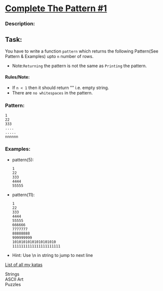 <div class="w-full panel bg-ui-section"><h1><a href="https://www.codewars.com/kata/5572f7c346eb58ae9c000047" target="_blank">
Complete The Pattern #1</a></h1><h3 class="wf-title-alt">Description:</h3><div class="markdown prose max-w-5xl mx-auto overflow-x-auto break-words" id="description"><h2 id="task">Task:</h2>
<p>You have to write a function <code>pattern</code> which returns the following Pattern(See Pattern &amp; Examples) upto <code>n</code> number of rows. </p>
<ul>
<li>Note:<code>Returning</code> the pattern is not the same as <code>Printing</code> the pattern.</li>
</ul>
<h4 id="rulesnote">Rules/Note:</h4>
<ul>
<li>If <code>n &lt; 1</code> then it should return "" i.e. empty string.</li>
<li>There are <code>no whitespaces</code> in the pattern.</li>
</ul>
<h3 id="pattern">Pattern:</h3>
<pre><code>1
22
333
....
.....
nnnnnn
</code></pre>
<h3 id="examples">Examples:</h3>
<ul>
<li><p>pattern(5):</p>
<pre><code>1
22
333
4444
55555
</code></pre>
</li>
</ul>
<ul>
<li><p>pattern(11):  </p>
<pre><code>1
22
333
4444
55555
666666
7777777
88888888
999999999
10101010101010101010
1111111111111111111111
</code></pre>
</li>
</ul>
<ul>
<li>Hint: Use \n in string to jump to next line</li>
</ul>
<p><a href="'http://www.codewars.com/users/curious_db97/authored'" data-turbolinks="false" target="_blank">List of all my katas</a></p>
</div><div class="pt-4 max-w-5xl mx-auto"><div class="mt-4"><span><i class="icon-moon-tag "></i></span><div class="keyword-tag">Strings</div><div class="keyword-tag">ASCII Art</div><div class="keyword-tag">Puzzles</div></div></div></div>